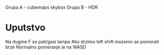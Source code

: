 Grupa A - cubemaps skybox
Grupa B - HDR
# Uputstvo
Na dugme F se pali/gasi lampa
Ako drzimo left shift mozemo se pomerati brze
Normalno pomeranje je na WASD

